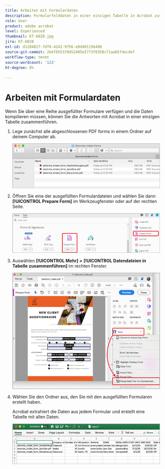```yaml
---
title: Arbeiten mit Formulardaten
description: Formularfelddaten in einer einzigen Tabelle in Acrobat zusammenführen
role: User
product: adobe acrobat
level: Experienced
thumbnail: KT-6828.jpg
jira: KT-6828
exl-id: d1284027-7df6-4242-9756-e0d401156498
source-git-commit: 2b47655370d52405e5773f0358c71aa65fdecdef
workflow-type: tm+mt
source-wordcount: '123'
ht-degree: 0%

---
```


# Arbeiten mit Formulardaten

Wenn Sie über eine Reihe ausgefüllter Formulare verfügen und die Daten kompilieren müssen, können Sie die Antworten mit Acrobat in einer einzigen Tabelle zusammenführen.

1. Lege zunächst alle abgeschlossenen PDF forms in einem Ordner auf deinem Computer ab.

   ![Formulardaten - Schritt 1](../assets/FormData_1.png)

1. Öffnen Sie eine der ausgefüllten Formulardateien und wählen Sie dann **[!UICONTROL Prepare Form]** im Werkzeugfenster oder auf der rechten Seite.

   ![Formulardaten Schritt 2](../assets/FormData_2.png)

1. Auswählen **[!UICONTROL Mehr]** **>** **[!UICONTROL Datendateien in Tabelle zusammenführen]** im rechten Fenster.

   ![Formulardaten Schritt 3](../assets/FormData_3.png)

1. Wählen Sie den Ordner aus, den Sie mit den ausgefüllten Formularen erstellt haben.

   Acrobat extrahiert die Daten aus jedem Formular und erstellt eine Tabelle mit allen Daten.

   ![Formulardatenschritt 4](../assets/FormData_4.png)
